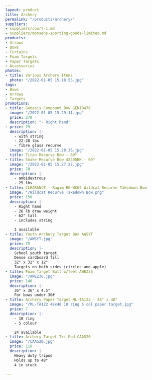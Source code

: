 ```yaml
---
layout: product
title: Archery
permalink: "/products/archery/"
suppliers:
- suppliers/court-1.md
- suppliers/monsens-sporting-goods-limited.md
products:
- Arrows
- Bows
- Curtains
- Foam Targets
- Paper Targets
- Accessories
photos:
- title: Various Archery Items
  photo: "/2022-01-05 15.18.55.jpg"
tags:
- Bows
- Arrows
- Targets
promotions:
- title: Genesis Compound Bow GEN10476
  image: "/2022-01-05 15.29.11.jpg"
  price: 270
  description: "- Right hand"
- price: 79
  description: |-
    - with string
    - 22-28 lbs
    - fibre glass recurve
  image: "/2022-01-05 15.28.36.jpg"
  title: Titan Recurve Bow - 60"
- title: Snake Recurve Bow 42405BK - 60"
  image: "/2022-01-05 15.27.22.jpg"
  price: 70
  description: |-
    - ambidextrous
    - 25 lbs
- title: CLEARANCE - Ragim RG-WC62 Wildcat Recurve Takedown Bow
  image: "/Wildcat Recurve Takedown Bow.png"
  price: 150
  description: |-
    - Right hand
    - 26 lb draw weight
    - 62" tall
    - includes string

    1 available
- title: Youth Archery Target Box AWSYT
  image: "/AWSYT.jpg"
  price: 75
  description: |-
    School youth target
    Dense cardboard fill
    32" x 32" x 12"
    Targets on both sides (circles and apple)
- title: Foam Target Butt w/feet AWEZ36
  image: "/AWEZ36.jpg"
  price: 140
  description: |-
    36" x 36" x 4.5"
    For bows under 30#
- title: Archery Paper Target ML-TA122 - 48" x 48"
  image: "/ML-TA122 48x48 10 ring 5 col paper target.jpg"
  price: 7
  description: |-
    - 10 ring
    - 5 colour

    24 available
- title: Archery Target Tri Pod CAA520
  image: "/CAA520.jpg"
  price: 110
  description: |-
    Heavy duty tripod
    Holds up to 48"
    4 in stock

---
```

